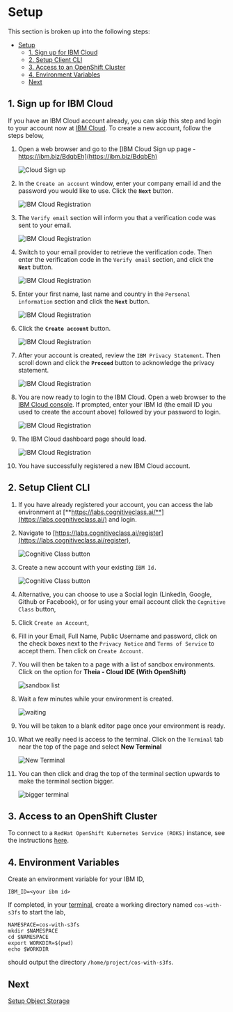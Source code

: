 # Setup

This section is broken up into the following steps:

- [Setup](#setup)
  - [1. Sign up for IBM Cloud](#1-sign-up-for-ibm-cloud)
  - [2. Setup Client CLI](#2-setup-client-cli)
  - [3. Access to an OpenShift Cluster](#3-access-to-an-openshift-cluster)
  - [4. Environment Variables](#4-environment-variables)
  - [Next](#next)

## 1. Sign up for IBM Cloud

If you have an IBM Cloud account already, you can skip this step and login to your account now at [IBM Cloud](https://cloud.ibm.com). To create a new account, follow the steps below,

1. Open a web browser and go to the [IBM Cloud Sign up page - https://ibm.biz/BdqbEh](https://ibm.biz/BdqbEh)

   ![Cloud Sign up](../../images/generic/ibm-cloud-sign-up.png)

1. In the `Create an account` window, enter your company email id and the password you would like to use. Click the **`Next`** button.

    ![IBM Cloud Registration](../../images/register/create-account.png)

1. The `Verify email` section will inform you that a verification code was sent to your email.

    ![IBM Cloud Registration](../../images/register/verify-email.png)

1. Switch to your email provider to retrieve the verification code. Then enter the verification code in the `Verify email` section, and click the **`Next`** button.

    ![IBM Cloud Registration](../../images/register/verify-email.png)

1. Enter your first name, last name and country in the `Personal information` section and click the **`Next`** button.

    ![IBM Cloud Registration](../../images/register/personal-information.png)

1. Click the **`Create account`** button.

    ![IBM Cloud Registration](../../images/register/create.png)

1. After your account is created, review the `IBM Privacy Statement`. Then scroll down and click the **`Proceed`** button to acknowledge the privacy statement.

    ![IBM Cloud Registration](../../images/register/privacy-acknowledge.png)

1. You are now ready to login to the IBM Cloud. Open a web browser to the [IBM Cloud console](https://cloud.ibm.com). If prompted, enter your IBM Id (the email ID you used to create the account above) followed by your password to login.

    ![IBM Cloud Registration](../../images/register/login.png)

1. The IBM Cloud dashboard page should load.

    ![IBM Cloud Registration](../../images/register/dashboard.png)

1. You have successfully registered a new IBM Cloud account.

## 2. Setup Client CLI

1. If you have already registered your account, you can access the lab environment at [**https://labs.cognitiveclass.ai/**](https://labs.cognitiveclass.ai/) and login.

1. Navigate to [https://labs.cognitiveclass.ai/register](https://labs.cognitiveclass.ai/register),

    ![Cognitive Class button](../../images/cognitiveclass/cogClassButton.png)

1. Create a new account with your existing `IBM Id.`

    ![Cognitive Class button](../../images/cognitiveclass/cogClassButton2.png)

1. Alternative, you can choose to use a Social login (LinkedIn, Google, Github or Facebook), or for using your email account click the `Cognitive Class` button,

1. Click `Create an Account`,

1. Fill in your Email, Full Name, Public Username and password, click on the check boxes next to the `Privacy Notice` and `Terms of Service` to accept them. Then click on `Create Account`.

1. You will then be taken to a page with a list of sandbox environments. Click on the option for **Theia - Cloud IDE (With OpenShift)**

    ![sandbox list](../../images/cognitiveclass/sandboxList.png)

1. Wait a few minutes while your environment is created.

    ![waiting](../../images/cognitiveclass/waiting.png)

1. You will be taken to a blank editor page once your environment is ready.

1. What we really need is access to the terminal. Click on the `Terminal` tab near the top of the page and select **New Terminal**

    ![New Terminal](../../images/cognitiveclass/newTerminal.png)

1. You can then click and drag the top of the terminal section upwards to make the terminal section bigger.

    ![bigger terminal](../../images/cognitiveclass/biggerTerminal.png)

## 3. Access to an OpenShift Cluster

To connect to a `RedHat OpenShift Kubernetes Service (ROKS)` instance, see the instructions [here](https://ibm.github.io/workshop-setup/ROKS/).

## 4. Environment Variables

Create an environment variable for your IBM ID,

```console
IBM_ID=<your ibm id>
```

If completed, in your [terminal](https://labs.cognitiveclass.ai/), create a working directory named `cos-with-s3fs` to start the lab,

```console
NAMESPACE=cos-with-s3fs
mkdir $NAMESPACE
cd $NAMESPACE
export WORKDIR=$(pwd)
echo $WORKDIR
```

should output the directory `/home/project/cos-with-s3fs`.

## Next

[Setup Object Storage](../cos-with-s3fs/COS.md)
